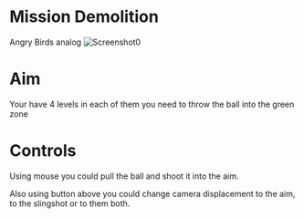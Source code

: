 # Mission Demolition
Angry Birds analog
![Screenshot0](https://github.com/ArseniySukhanov/Studying-Projects/blob/main/Mission%20Demolition%20Prototype/Screenshots/Screenshot0.png)
# Aim 
Your have 4 levels in each of them you need to throw the ball into the green zone
# Controls
Using mouse you could pull the ball and shoot it into the aim.

Also using button above you could change camera displacement to the aim, to the slingshot or to them both. 
